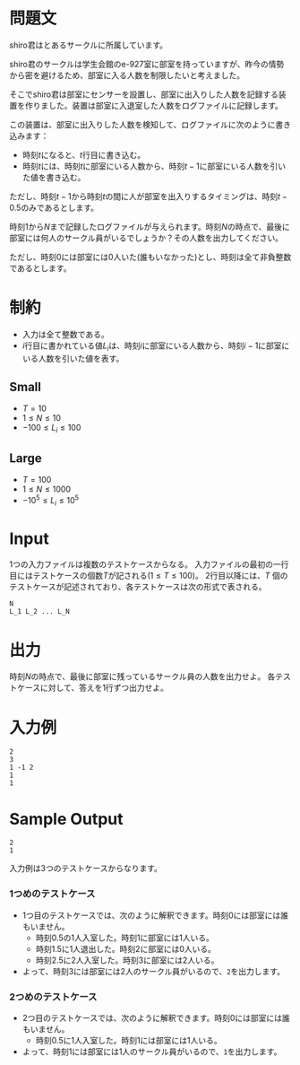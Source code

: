 # 問題文

shiro君はとあるサークルに所属しています。

shiro君のサークルは学生会館のe-927室に部室を持っていますが、昨今の情勢から密を避けるため、部室に入る人数を制限したいと考えました。

そこでshiro君は部室にセンサーを設置し、部室に出入りした人数を記録する装置を作りました。装置は部室に入退室した人数をログファイルに記録します。

この装置は、部室に出入りした人数を検知して、ログファイルに次のように書き込みます：

- 時刻$t$になると、$t$行目に書き込む。
- 時刻$t$には、時刻$t$に部室にいる人数から、時刻$t-1$に部室にいる人数を引いた値を書き込む。

ただし、時刻$t-1$から時刻$t$の間に人が部室を出入りするタイミングは、時刻$t - 0.5$のみであるとします。

時刻$1$から$N$まで記録したログファイルが与えられます。時刻$N$の時点で、最後に部室には何人のサークル員がいるでしょうか？その人数を出力してください。

ただし、時刻0には部室には0人いた(誰もいなかった)とし、時刻は全て非負整数であるとします。

# 制約

- 入力は全て整数である。
- $i$行目に書かれている値$L_i$は、時刻$i$に部室にいる人数から、時刻$i-1$に部室にいる人数を引いた値を表す。

## Small

- $T=10$
- $1 \leq N \leq 10$
- $-100 \leq L_i \leq 100$

## Large

- $T=100$
- $1 \leq N \leq 1000$
- $-10^5 \leq L_i \leq 10^5$

# Input

1つの入力ファイルは複数のテストケースからなる。
入力ファイルの最初の一行目にはテストケースの個数$T$が記される$(1 \leq T \leq 100)$。
2行目以降には、$T$ 個のテストケースが記述されており、各テストケースは次の形式で表される。

```
N
L_1 L_2 ... L_N
```

# 出力

時刻$N$の時点で、最後に部室に残っているサークル員の人数を出力せよ。
各テストケースに対して、答えを1行ずつ出力せよ。

# 入力例

```
2
3
1 -1 2
1
1
```

# Sample Output
```
2
1
```

入力例は3つのテストケースからなります。

### 1つめのテストケース

- 1つ目のテストケースでは、次のように解釈できます。時刻0には部室には誰もいません。
    - 時刻0.5の1人入室した。時刻1に部室には1人いる。
    - 時刻1.5に1人退出した。時刻2に部室には0人いる。
    - 時刻2.5に2人入室した。時刻3に部室には2人いる。
- よって、時刻3には部室には2人のサークル員がいるので、`2`を出力します。

### 2つめのテストケース

- 2つ目のテストケースでは、次のように解釈できます。時刻0には部室には誰もいません。
    - 時刻0.5に1人入室した。時刻1には部室には1人いる。
- よって、時刻1には部室には1人のサークル員がいるので、`1`を出力します。
